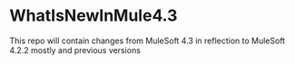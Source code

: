 # WhatIsNewInMule4.3
This repo will contain changes from MuleSoft 4.3 in reflection to MuleSoft 4.2.2 mostly and previous versions
